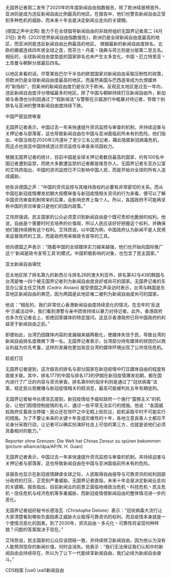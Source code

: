 无国界记者周二发布了2020年的年度新闻自由指数报告，除了欧洲续居榜首外，亚洲则是成为违反新闻自由比例最高的地区。在报告中，他们也警告新闻自由正受到多种危机的威胁，而未来十年会是决定新闻业走向的关键期。

(德国之声中文网) 致力于在全球倡导新闻自由的非政府组织无国界记者周二 (4月21日) 发布《2020世界新闻自由指数报告》，欧洲仍是全球新闻自由度最高的地区，而亚洲则是违反新闻自由比例最高的地区。 根据最新的新闻自由度排名，北欧的挪威连续四年居全球之首，而芬兰丶丹麦丶瑞典与荷兰则是分居第二至五名。相反的，全球新闻自由度垫底的国家排名也未产生太多变化，中国丶厄立特里亚丶土库曼与朝鲜分居最后四名。

以地区来看的话，尽管某些巴尔干半岛的欧盟国家对新闻自由采取压制性的政策，但欧洲仍是全球新闻自由度最高的地区。而虽然美国与巴西逐渐成为仇恨媒体的“新指标”，但美洲的新闻自由度仍是仅次于欧洲。反观亚太地区是过去一年内，违反新闻自由度评分增幅最多的地区。除了中国与朝鲜持续打压新闻自由外，新加坡与香港也分别因通过了“假新闻法”与警察在示威游行中粗暴对待记者，导致个别排名与亚洲的整体新闻自由度持续下跌。

中国严密监控审查

无国界记者表示，中国过去一年来快速提升资讯监控与审查的机制，并持续迫害与关押记者与部落客，这也导致新闻自由在中国与亚洲面临前所未有的危险。他们指出，中国当局在2020年2月逮补了至少三名公民记者，藉此隐匿新冠病毒危机，而这点也突显中国持续透过资讯监控与审查来巩固权力。

根据无国界记者的统计，目前中国是全球关押记者数目最高的国家，约有100名中国记者遭到监禁，而绝大多数遭监禁的记者都是维吾尔人。无国界记者东亚办公室的艾玮昂指出，中国的资讯监控已不只影响中国人民，而是开始对全球的所有人造成威胁。

他告诉德国之声：“中国的资讯监控与其维持政权的必要有非常密切的关系。而从中国在新冠疫情爆发初期大规模审查与新冠疫情相关资讯的行为来看，便可以了解中国资讯审查机制带来的后果，会影响世界上每个人。所以，各国政府不可能再坚称中国的资讯审查只是他们的国内政策。”

艾玮昂强调，民主国家的公众必须意识到新闻自由是个既可贵却也脆弱的权利。他说，自由是个需要时时去培养的价值观，所以人民应该好好把握这个权利，并确保他们能持续拥有这个权利。艾玮昂说，以中国为例，中国政府认为新闻不是人民用来监督政府的工具，而是政府用来做政令宣导的工具。

他向德国之声表示：“随着中国的全球媒体实力越来越强，他们也开始向国际推广这个‘新闻是政令宣导工具’的模式。中国积极影响的对象，也包含了民主国家。”

亚太新闻自由堪忧

亚太地区除了排名第九的新西兰与排名26的澳大利亚外，排名第42与43的韩国与台湾是唯一四个被无国界记者列为新闻自由度良好或尚可的国家。无国界记者的东亚办公室主任艾玮昂 (Cedric Alviani) 接受德国之声采访时表示，台湾与韩国是东亚地区新闻自由的典范，因为两国是此地区唯二被列为新闻自由度尚可的国家。

他说：“相反的，我们非常忧心香港新闻自由度持续恶化的情况。在去年的‘反送中’示威活动中，我们看到港警与亲中团体持续以暴力对待记者。此外，香港政府也多次在记者会上，拒绝回答媒体的特定提问。这显示香港政府已将中国政府的利益至于新闻自由之前。”

即便如此，台湾仍因媒体内容的发展越来越两极化，使媒体失信于民，导致台湾的新闻自由排名度微微下滑一名。无国界记者表示，台湾部分持有媒体的财团仍以商业利益为优先考量，这样的发展也更加突显台湾的媒体环境出现了公共信任危机。

趁疫打压

无国界记者提到，这次报告的排名与部分国家在新冠疫情中打压媒体自由的程度有直接关联。其中，排名177的中国与排名173的伊朗在新冠疫情爆发初期，都在国内进行了广泛的内容与资讯审查。排名第89的匈牙利则是通过了“冠状病毒”法案，规定民众若散播与新冠疫情相关的假消息，最高可能被判处五年有期徒刑。

无国界记者秘书长德洛瓦提到，新冠疫情给予威权政府一个施行“震撼主义”的机会，让他们假借控制疫情的名义，通过一些平常无法实行的措施。他说：“各国威权政府仗着政治停摆丶民众还在惊吓之中无暇上街抗议，趁机采取平时不可能实行的措施。为了不要让未来的关键十年变成灾难性的十年，各地立意良善人士都应不论身分采取行动，让记者可以确实扮演好社会上可信的第三方，也就是说他们必须具备相对的能力。”

Reporter ohne Grenzen: Die Welt hat Chinas Zensur zu spüren bekommen (picture-alliance/dpa/AP/N. H. Guan)

无国界记者表示，中国过去一年来快速提升资讯监控与审查的机制，并持续迫害与关押记者与部落客，这也导致新闻自由在中国与亚洲面临前所未有的危险。

该报告也显示在新冠疫情肆虐全球之际，人民取得自由报导与可靠资讯的权利因部分政府的打压，正受到严重威胁。无国界记者直指，未来十年会是决定新闻业走向的关键期。报告指出，目前新闻业的前景正面临地缘政治危机丶科技危机丶民主危机丶信任危机与经济危机等多重威胁，而新冠疫情使新闻自由的整体情况进一步的恶化。

无国界记者组织秘书长德洛瓦（Christophe Deloire）表示：“冠状病毒大流行让大家清楚看到哪些负面因素正威胁大众取得可靠资讯的权利，而且疫情本身就是一个使情况恶化的因素。到了2030年，资讯自由丶多元化丶可靠性将呈现何种样貌？问题的答案取决于现在。”

艾玮昂说，民主国家的公众应该团结一致，并持续捍卫新闻自由，因为他认为没有人能预测现存的新闻价值，何时会消失。他表示：“我们无法保证我们认知中的新闻自由会持续存在，所以为了让下一代能续享新闻自由，我们必续为新闻自由奋斗。” 

CDS档案 |\xa0 \xa0新闻自由


